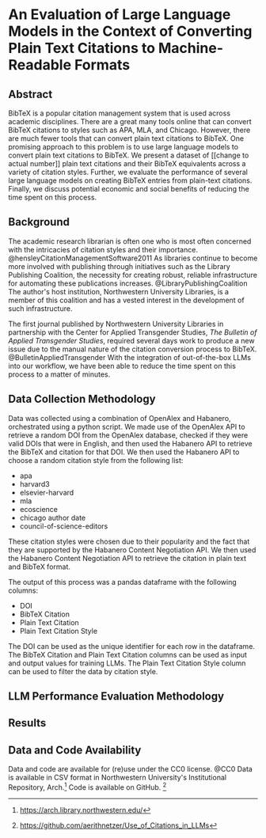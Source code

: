 # An Evaluation of Large Language Models in the Context of Converting Plain Text Citations to Machine-Readable Formats

## Abstract

BibTeX is a popular citation management system that is used across academic disciplines. There are a great many tools online that can convert BibTeX citations to styles such as APA, MLA, and Chicago. However, there are much fewer tools that can convert plain text citations to BibTeX. One promising approach to this problem is to use large language models to convert plain text citations to BibTeX. We present a dataset of [[change to actual number]] plain text citations and their BibTeX equivalents across a variety of citation styles. Further, we evaluate the performance of several large language models on creating BibTeX entries from plain-text citations. Finally, we discuss potential economic and social benefits of reducing the time spent on this process.

## Background

The academic research librarian is often one who is most often concerned with the intricacies of citation styles and their importance. @hensleyCitationManagementSoftware2011 As libraries continue to become more involved with publishing through initiatives such as the Library Publishing Coalition, the necessity for creating robust, reliable infrastructure for automating these publications increases. @LibraryPublishingCoalition The author's host institution, Northwestern University Libraries, is a member of this coalition and has a vested interest in the development of such infrastructure.

The first journal published by Northwestern University Libraries in partnership with the Center for Applied Transgender Studies, *The Bulletin of Applied Transgender Studies*, required several days work to produce a new issue due to the manual nature of the citation conversion process to BibTeX. @BulletinAppliedTransgender With the integration of out-of-the-box LLMs into our workflow, we have been able to reduce the time spent on this process to a matter of minutes.

## Data Collection Methodology

Data was collected using a combination of OpenAlex and Habanero, orchestrated using a python script. We made use of the OpenAlex API to retrieve a random DOI from the OpenAlex database, checked if they were valid DOIs that were in English, and then used the Habanero API to retrieve the BibTeX and citation for that DOI. We then used the Habanero API to choose a random citation style from the following list: 

- apa
- harvard3
- elsevier-harvard
- mla
- ecoscience
- chicago author date
- council-of-science-editors

These citation styles were chosen due to their popularity and the fact that they are supported by the Habanero Content Negotiation API. We then used the Habanero Content Negotiation API to retrieve the citation in plain text and BibTeX format.

The output of this process was a pandas dataframe with the following columns:

- DOI
- BibTeX Citation
- Plain Text Citation
- Plain Text Citation Style

The DOI can be used as the unique identifier for each row in the dataframe. The BibTeX Citation and Plain Text Citation columns can be used as input and output values for training LLMs. The Plain Text Citation Style column can be used to filter the data by citation style.

## LLM Performance Evaluation Methodology

## Results

## Data and Code Availability

Data and code are available for (re)use under the CC0 license. @CC0 Data is available in CSV format in Northwestern University's Institutional Repository, Arch.[^1] Code is available on GitHub. [^2]

[^1]: https://arch.library.northwestern.edu/
[^2]: https://github.com/aerithnetzer/Use_of_Citations_in_LLMs